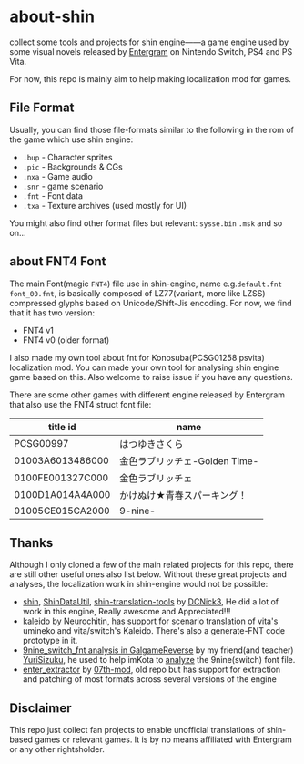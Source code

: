 # about-shin

collect some tools and projects for shin engine——a game engine used by some visual novels released by [Entergram](http://www.entergram.co.jp/) on Nintendo Switch, PS4 and PS Vita.

For now, this repo is mainly aim to help making localization mod for games.

## File Format

Usually, you can find those file-formats similar to the following in the rom of the game which use shin engine:

- `.bup` - Character sprites
- `.pic` - Backgrounds & CGs
- `.nxa` - Game audio
- `.snr` - game scenario
- `.fnt` - Font data
- `.txa` - Texture archives (used mostly for UI)

You might also find other format files but relevant: `sysse.bin` `.msk` and so on...

## about FNT4 Font

The main Font(magic `FNT4`) file use in shin-engine, name e.g.`default.fnt` `font_00.fnt`, is basically composed of LZ77(variant, more like LZSS) compressed glyphs based on Unicode/Shift-Jis encoding. For now, we find that it has two version:

- FNT4 v1
- FNT4 v0 (older format)

I also made my own tool about fnt for Konosuba(PCSG01258 psvita) localization mod. You can made your own tool for analysing shin engine game based on this. Also welcome to raise issue if you have any questions.

There are some other games with different engine released by Entergram that also use the FNT4 struct font file:

| title id | name |
|---|---|
|PCSG00997|はつゆきさくら|
|01003A6013486000|金色ラブリッチェ-Golden Time-|
|0100FE001327C000|金色ラブリッチェ|
|0100D1A014A4A000|かけぬけ★青春スパーキング！|
|01005CE015CA2000|9-nine-|

## Thanks

Although I only cloned a few of the main related projects for this repo, there are still other useful ones also list below. Without these great projects and analyses, the localization work in shin-engine would not be possible:

- [shin](https://github.com/DCNick3/shin), [ShinDataUtil](https://github.com/DCNick3/ShinDataUtil), [shin-translation-tools](https://github.com/DCNick3/shin-translation-tools) by [DCNick3](https://github.com/DCNick3), He did a lot of work in this engine, Really awesome and Appreciated!!!
- [kaleido](https://gitlab.com/Neurochitin/kaleido) by Neurochitin, has support for scenario translation of vita's umineko and vita/switch's Kaleido. There's also a generate-FNT code prototype in it.
- [9nine_switch_fnt analysis in GalgameReverse](https://github.com/YuriSizuku/GalgameReverse/blob/master/project/entergram/src/9nine_switch_fnt.py) by my friend(and teacher) [YuriSizuku](https://github.com/YuriSizuku), he used to help imKota to [analyze](https://github.com/YuriSizuku/GalgameReverse/issues/7) the 9nine(switch) font file.
- [enter_extractor](https://github.com/07th-mod/enter_extractor) by [07th-mod](https://github.com/07th-mod), old repo but has support for extraction and patching of most formats across several versions of the engine

## Disclaimer

This repo just collect fan projects to enable unofficial translations of shin-based games or relevant games. It is by no means affiliated with Entergram or any other rightsholder.

